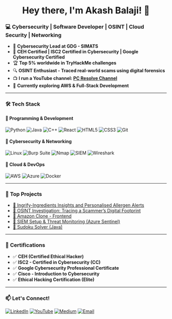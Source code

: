 <h1 align="center">Hey there, I'm Akash Balaji! 👋</h1>

### 💻 Cybersecurity | Software Developer | OSINT | Cloud Security | Networking  

- 🔐 **Cybersecurity Lead at GDG - SIMATS**  
- 🎯 **CEH Certified | ISC2 Certified in Cybersecurity | Google Cybersecurity Certified**  
- 🏆 **Top 5% worldwide in TryHackMe challenges**  
- 🔍 **OSINT Enthusiast - Traced real-world scams using digital forensics**  
- 📺 **I run a YouTube channel: [PC Resolve Channel](https://www.youtube.com/@pcresolvechannel2229/featured)**  
- 🌱 **Currently exploring AWS & Full-Stack Development**  
---

### 🛠️ **Tech Stack**
#### 🔹 **Programming & Development**
![Python](https://img.shields.io/badge/Python-3776AB?style=for-the-badge&logo=python&logoColor=white)
![Java](https://img.shields.io/badge/Java-007396?style=for-the-badge&logo=java&logoColor=white)
![C++](https://img.shields.io/badge/C++-00599C?style=for-the-badge&logo=c%2B%2B&logoColor=white)
![React](https://img.shields.io/badge/React-61DAFB?style=for-the-badge&logo=react&logoColor=black)
![HTML5](https://img.shields.io/badge/HTML5-E34F26?style=for-the-badge&logo=html5&logoColor=white)
![CSS3](https://img.shields.io/badge/CSS3-1572B6?style=for-the-badge&logo=css3&logoColor=white)
![Git](https://img.shields.io/badge/Git-F05032?style=for-the-badge&logo=git&logoColor=white)

#### 🔹 **Cybersecurity & Networking**
![Linux](https://img.shields.io/badge/Linux-FCC624?style=for-the-badge&logo=linux&logoColor=black)
![Burp Suite](https://img.shields.io/badge/BurpSuite-FE7A16?style=for-the-badge&logo=burpsuite&logoColor=white)
![Nmap](https://img.shields.io/badge/Nmap-004B87?style=for-the-badge&logo=nmap&logoColor=white)
![SIEM](https://img.shields.io/badge/SIEM-000000?style=for-the-badge)
![Wireshark](https://img.shields.io/badge/Wireshark-1679A7?style=for-the-badge&logo=wireshark&logoColor=white)

#### 🔹 **Cloud & DevOps**
![AWS](https://img.shields.io/badge/AWS-232F3E?style=for-the-badge&logo=amazonaws&logoColor=white)
![Azure](https://img.shields.io/badge/Azure-0078D4?style=for-the-badge&logo=microsoftazure&logoColor=white)
![Docker](https://img.shields.io/badge/Docker-2496ED?style=for-the-badge&logo=docker&logoColor=white)

---



### 🚀 **Top Projects**
-  [📌 Ingrify-Ingredients Insights and Personalised Allergen Alerts](https://github.com/Akash-1006/INGRIFY)
-  [📌 OSINT Investigation: Tracing a Scammer’s Digital Footprint](https://medium.com/@akashbalaji369/story-of-tracing-a-scammer-osint-e4b321b956cc)  
-  [📌 Amazon Clone - Frontend](https://github.com/Akash-1006/clone-amazon)
- [📌 SIEM Setup & Threat Monitoring (Azure Sentinel)](https://github.com/Akash-1006/SIEM-Dashboard)  
- [📌 Sudoku Solver (Java)](https://github.com/Akash-1006/Algorithms)  
---

### 📜 **Certifications**
- ✅ **CEH (Certified Ethical Hacker)**  
- ✅ **ISC2 - Certified in Cybersecurity (CC)**
- ✅ **Google Cybersecurity Professional Certificate**
- ✅ **Cisco - Introduction to Cybersecurity**
- ✅ **Ethical Hacking Certification (Elite)**  

---

### 📫 **Let's Connect!**
[![LinkedIn](https://img.shields.io/badge/LinkedIn-0077B5?style=for-the-badge&logo=linkedin&logoColor=white)](https://www.linkedin.com/in/akash-balaji-24a25a250)
[![YouTube](https://img.shields.io/badge/YouTube-FF0000?style=for-the-badge&logo=youtube&logoColor=white)](https://www.youtube.com/@pcresolvechannel2229/featured)
[![Medium](https://img.shields.io/badge/Medium-000000?style=for-the-badge&logo=medium&logoColor=white)](https://medium.com/@akashbalaji369/story-of-tracing-a-scammer-osint-e4b321b956cc)
[![Email](https://img.shields.io/badge/Email-D14836?style=for-the-badge&logo=gmail&logoColor=white)](mailto:akashbalaji369@gmail.com)

